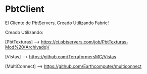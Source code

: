 # PbtClient

El Cliente de PbtServers, Creado Utilizando Fabric!

Creado Utilizando:

 [PbtTexturas] --> https://ci.pbtservers.com/job/PbtTexturas-Mod%20(Archivado)/

 [Vistas] --> https://github.com/TerraformersMC/Vistas
 
 [MultiConnect] --> https://github.com/Earthcomputer/multiconnect
